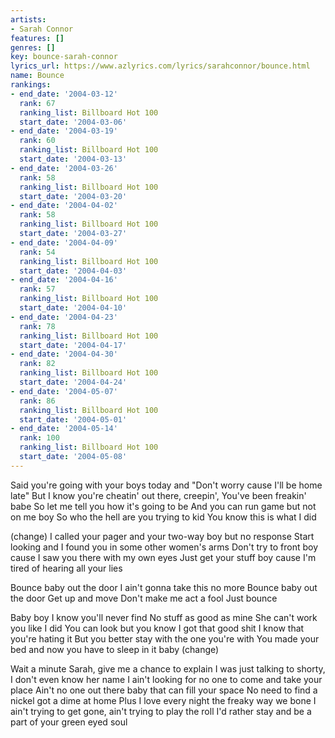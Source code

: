 ```yaml
---
artists:
- Sarah Connor
features: []
genres: []
key: bounce-sarah-connor
lyrics_url: https://www.azlyrics.com/lyrics/sarahconnor/bounce.html
name: Bounce
rankings:
- end_date: '2004-03-12'
  rank: 67
  ranking_list: Billboard Hot 100
  start_date: '2004-03-06'
- end_date: '2004-03-19'
  rank: 60
  ranking_list: Billboard Hot 100
  start_date: '2004-03-13'
- end_date: '2004-03-26'
  rank: 58
  ranking_list: Billboard Hot 100
  start_date: '2004-03-20'
- end_date: '2004-04-02'
  rank: 58
  ranking_list: Billboard Hot 100
  start_date: '2004-03-27'
- end_date: '2004-04-09'
  rank: 54
  ranking_list: Billboard Hot 100
  start_date: '2004-04-03'
- end_date: '2004-04-16'
  rank: 57
  ranking_list: Billboard Hot 100
  start_date: '2004-04-10'
- end_date: '2004-04-23'
  rank: 78
  ranking_list: Billboard Hot 100
  start_date: '2004-04-17'
- end_date: '2004-04-30'
  rank: 82
  ranking_list: Billboard Hot 100
  start_date: '2004-04-24'
- end_date: '2004-05-07'
  rank: 86
  ranking_list: Billboard Hot 100
  start_date: '2004-05-01'
- end_date: '2004-05-14'
  rank: 100
  ranking_list: Billboard Hot 100
  start_date: '2004-05-08'
---
```



Said you're going with your boys today and 
"Don't worry cause I'll be home late"
But I know you're cheatin' out there, creepin',
You've been freakin' babe
So let me tell you how it's going to be
And you can run game but not on me boy
So who the hell are you trying to kid
You know this is what I did 

(change)
I called your pager and your two-way boy but no response
Start looking and I found you in some other women's arms
Don't try to front boy cause I saw you there with my own eyes
Just get your stuff boy cause I'm tired of hearing all your lies


Bounce baby out the door
I ain't gonna take this no more
Bounce baby out the door
Get up and move 
Don't make me act a fool
Just bounce


Baby boy I know you'll never find 
No stuff as good as mine
She can't work you like I did
You can look but you know I got that good shit
I know that you're hating it 
But you better stay with the one you're with 
You made your bed and now you have to sleep in it baby 
(change)


Wait a minute Sarah, give me a chance to explain
I was just talking to shorty, I don't even know her name
I ain't looking for no one to come and take your place
Ain't no one out there baby that can fill your space
No need to find a nickel got a dime at home
Plus I love every night the freaky way we bone
I ain't trying to get gone, ain't trying to play the roll
I'd rather stay and be a part of your green eyed soul



